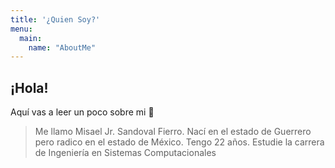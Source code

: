 ```yaml
---
title: '¿Quien Soy?'
menu:
  main:
    name: "AboutMe"
---
```


## ¡Hola!

Aquí vas a leer un poco sobre mi 🤩

> Me llamo Misael Jr. Sandoval Fierro.
> Nací en el estado de Guerrero pero radico en el estado de México.
> Tengo 22 años.
> Estudie la carrera de Ingeniería en Sistemas Computacionales

